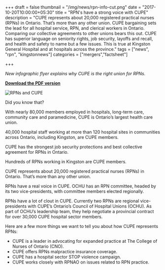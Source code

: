 +++
draft = false
thumbnail = "/img/news/rpn-info-cut.png"
date = "2017-10-20T10:00:00+05:30"
title = "RPN's have a strong voice with CUPE"
description = "CUPE represents about 20,000 registered practical nurses (RPNs) in Ontario. That’s more than any other union. CUPE bargaining sets the lead for all hospital service, RPN, and clerical workers in Ontario. Comparing our collective agreements to other unions bears this out. CUPE has superior language on seniority rights, job security, layoffs and recall, and health and safety to name but a few issues. This is true at Kingston General Hospital and at hospitals across the province."
tags = ["news", "rpn", "kingstonnews"] 
categories = ["mergers","factsheet"]

+++

_New infographic flyer explains why CUPE is the right union for RPNs._

[__Download the PDF version__](/img/news/rpn-info.pdf)


![RPNs and CUPE](/img/news/rpn-info.png)


Did you know that?

With nearly 80,000 members employed in hospitals, long-term care, community care and paramedicine, CUPE is Ontario’s largest health care union.

40,000 hospital staff working at more than 120 hospital sites in communities across Ontario, including Kingston, are CUPE members.

CUPE has the strongest job security protections and best collective agreement for RPNs in Ontario.

Hundreds of RPNs working in Kingston are CUPE members.

CUPE represents about 20,000 registered practical nurses (RPNs) in Ontario. That’s more than any other union.

RPNs have a real voice in CUPE. OCHU has an RPN committee, headed by its two vice-presidents, with committee members elected regionally.

RPNs have a lot of clout in CUPE. Currently two RPNs are regional vice-presidents with CUPE’s Ontario’s Council of Hospital Unions (OCHU). As part of OCHU’s leadership team, they help negotiate a provincial contract for over 30,000 CUPE hospital sector members.

Here are a few more things we want to tell you about how CUPE represents RPNs:

- CUPE is a leader in advocating for expanded practice at The College of Nurses of Ontario (CNO).
- CUPE offers RPNs malpractice insurance coverage.
- CUPE has a hospital sector STOP violence campaign.
- CUPE works closely with RPNAO on issues related to RPN practice.
